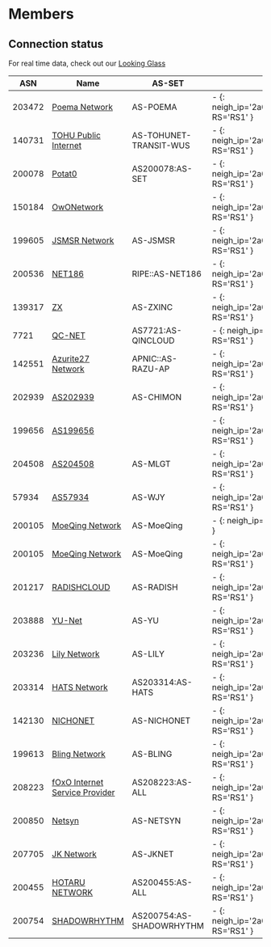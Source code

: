 # Members

## Connection status

For real time data, check out our [Looking Glass](https://ixpm.moeq.ing/)

| ASN | Name | AS-SET | RS1 | RS2 | RS3 |
|-----|-----|-----|-----|-----|-----|
| 203472 | [Poema Network](https://bgp.tools/as/203472) | AS-POEMA | - {: neigh_ip='2a0a:280:f000:3:0:20:3472:0' RS='RS1' } | - {: neigh_ip='2a0a:280:f000:3:0:20:3472:0' RS='RS2' } | - {: neigh_ip='2a0a:280:f000:3:0:20:3472:0' RS='RS3' } |
| 140731 | [TOHU Public Internet](https://bgp.tools/as/140731) | AS-TOHUNET-TRANSIT-WUS | - {: neigh_ip='2a0a:280:f000:3:0:14:731:0' RS='RS1' } | - {: neigh_ip='2a0a:280:f000:3:0:14:731:0' RS='RS2' } | - {: neigh_ip='2a0a:280:f000:3:0:14:731:0' RS='RS3' } |
| 200078 | [Potat0](https://bgp.tools/as/200078) | AS200078:AS-SET | - {: neigh_ip='2a0a:280:f000:3:0:20:78:0' RS='RS1' } | - {: neigh_ip='2a0a:280:f000:3:0:20:78:0' RS='RS2' } | - {: neigh_ip='2a0a:280:f000:3:0:20:78:0' RS='RS3' } |
| 150184 | [OwONetwork](https://bgp.tools/as/150184) |  | - {: neigh_ip='2a0a:280:f000:3:0:15:184:0' RS='RS1' } | - {: neigh_ip='2a0a:280:f000:3:0:15:184:0' RS='RS2' } | - {: neigh_ip='2a0a:280:f000:3:0:15:184:0' RS='RS3' } |
| 199605 | [JSMSR Network](https://bgp.tools/as/199605) | AS-JSMSR | - {: neigh_ip='2a0a:280:f000:3:0:19:9605:0' RS='RS1' } | - {: neigh_ip='2a0a:280:f000:3:0:19:9605:0' RS='RS2' } | - {: neigh_ip='2a0a:280:f000:3:0:19:9605:0' RS='RS3' } |
| 200536 | [NET186](https://bgp.tools/as/200536) | RIPE::AS-NET186 | - {: neigh_ip='2a0a:280:f000:3:0:20:536:0' RS='RS1' } | - {: neigh_ip='2a0a:280:f000:3:0:20:536:0' RS='RS2' } | - {: neigh_ip='2a0a:280:f000:3:0:20:536:0' RS='RS3' } |
| 139317 | [ZX](https://bgp.tools/as/139317) | AS-ZXINC | - {: neigh_ip='2a0a:280:f000:3:0:13:9317:0' RS='RS1' } | - {: neigh_ip='2a0a:280:f000:3:0:13:9317:0' RS='RS2' } | - {: neigh_ip='2a0a:280:f000:3:0:13:9317:0' RS='RS3' } |
| 7721 | [QC-NET](https://bgp.tools/as/7721) | AS7721:AS-QINCLOUD | - {: neigh_ip='2a0a:280:f000:3::7721:0' RS='RS1' } | - {: neigh_ip='2a0a:280:f000:3::7721:0' RS='RS2' } | - {: neigh_ip='2a0a:280:f000:3::7721:0' RS='RS3' } |
| 142551 | [Azurite27 Network](https://bgp.tools/as/142551) | APNIC::AS-RAZU-AP | - {: neigh_ip='2a0a:280:f000:3:0:14:2551:0' RS='RS1' } | - {: neigh_ip='2a0a:280:f000:3:0:14:2551:0' RS='RS2' } | - {: neigh_ip='2a0a:280:f000:3:0:14:2551:0' RS='RS3' } |
| 202939 | [AS202939](https://bgp.tools/as/202939) | AS-CHIMON | - {: neigh_ip='2a0a:280:f000:3:0:20:2939:0' RS='RS1' } | - {: neigh_ip='2a0a:280:f000:3:0:20:2939:0' RS='RS2' } | - {: neigh_ip='2a0a:280:f000:3:0:20:2939:0' RS='RS3' } |
| 199656 | [AS199656](https://bgp.tools/as/199656) |  | - {: neigh_ip='2a0a:280:f000:3:0:19:9656:0' RS='RS1' } | - {: neigh_ip='2a0a:280:f000:3:0:19:9656:0' RS='RS2' } | - {: neigh_ip='2a0a:280:f000:3:0:19:9656:0' RS='RS3' } |
| 204508 | [AS204508](https://bgp.tools/as/204508) | AS-MLGT | - {: neigh_ip='2a0a:280:f000:3:0:20:4508:0' RS='RS1' } | - {: neigh_ip='2a0a:280:f000:3:0:20:4508:0' RS='RS2' } | - {: neigh_ip='2a0a:280:f000:3:0:20:4508:0' RS='RS3' } |
| 57934 | [AS57934](https://bgp.tools/as/57934) | AS-WJY | - {: neigh_ip='2a0a:280:f000:3:0:5:7934:0' RS='RS1' } | - {: neigh_ip='2a0a:280:f000:3:0:5:7934:0' RS='RS2' } | - {: neigh_ip='2a0a:280:f000:3:0:5:7934:0' RS='RS3' } |
| 200105 | [MoeQing Network](https://bgp.tools/as/200105) | AS-MoeQing | - {: neigh_ip='23.146.72.197' RS='RS1' } | - {: neigh_ip='23.146.72.197' RS='RS2' } | - {: neigh_ip='23.146.72.197' RS='RS3' } |
| 200105 | [MoeQing Network](https://bgp.tools/as/200105) | AS-MoeQing | - {: neigh_ip='2a0a:280:f000:3:0:20:105:0' RS='RS1' } | - {: neigh_ip='2a0a:280:f000:3:0:20:105:0' RS='RS2' } | - {: neigh_ip='2a0a:280:f000:3:0:20:105:0' RS='RS3' } |
| 201217 | [RADISHCLOUD](https://bgp.tools/as/201217) | AS-RADISH | - {: neigh_ip='2a0a:280:f000:3:0:20:1217:0' RS='RS1' } | - {: neigh_ip='2a0a:280:f000:3:0:20:1217:0' RS='RS2' } | - {: neigh_ip='2a0a:280:f000:3:0:20:1217:0' RS='RS3' } |
| 203888 | [YU-Net](https://bgp.tools/as/203888) | AS-YU | - {: neigh_ip='2a0a:280:f000:3:0:20:3888:0' RS='RS1' } | - {: neigh_ip='2a0a:280:f000:3:0:20:3888:0' RS='RS2' } | - {: neigh_ip='2a0a:280:f000:3:0:20:3888:0' RS='RS3' } |
| 203236 | [Lily Network](https://bgp.tools/as/203236) | AS-LILY | - {: neigh_ip='2a0a:280:f000:3:0:20:3236:0' RS='RS1' } | - {: neigh_ip='2a0a:280:f000:3:0:20:3236:0' RS='RS2' } | - {: neigh_ip='2a0a:280:f000:3:0:20:3236:0' RS='RS3' } |
| 203314 | [HATS Network](https://bgp.tools/as/203314) | AS203314:AS-HATS | - {: neigh_ip='2a0a:280:f000:3:0:20:3314:0' RS='RS1' } | - {: neigh_ip='2a0a:280:f000:3:0:20:3314:0' RS='RS2' } | - {: neigh_ip='2a0a:280:f000:3:0:20:3314:0' RS='RS3' } |
| 142130 | [NICHONET](https://bgp.tools/as/142130) | AS-NICHONET | - {: neigh_ip='2a0a:280:f000:3:0:14:2130:0' RS='RS1' } | - {: neigh_ip='2a0a:280:f000:3:0:14:2130:0' RS='RS2' } | - {: neigh_ip='2a0a:280:f000:3:0:14:2130:0' RS='RS3' } |
| 199613 | [Bling Network](https://bgp.tools/as/199613) | AS-BLING | - {: neigh_ip='2a0a:280:f000:3:0:19:9613:0' RS='RS1' } | - {: neigh_ip='2a0a:280:f000:3:0:19:9613:0' RS='RS2' } | - {: neigh_ip='2a0a:280:f000:3:0:19:9613:0' RS='RS3' } |
| 208223 | [fOxO Internet Service Provider](https://bgp.tools/as/208223) | AS208223:AS-ALL | - {: neigh_ip='2a0a:280:f000:3:0:20:8223:0' RS='RS1' } | - {: neigh_ip='2a0a:280:f000:3:0:20:8223:0' RS='RS2' } | - {: neigh_ip='2a0a:280:f000:3:0:20:8223:0' RS='RS3' } |
| 200850 | [Netsyn](https://bgp.tools/as/200850) | AS-NETSYN | - {: neigh_ip='2a0a:280:f000:3:0:20:850:0' RS='RS1' } | - {: neigh_ip='2a0a:280:f000:3:0:20:850:0' RS='RS2' } | - {: neigh_ip='2a0a:280:f000:3:0:20:850:0' RS='RS3' } |
| 207705 | [JK Network](https://bgp.tools/as/207705) | AS-JKNET | - {: neigh_ip='2a0a:280:f000:3:0:20:7705:0' RS='RS1' } | - {: neigh_ip='2a0a:280:f000:3:0:20:7705:0' RS='RS2' } | - {: neigh_ip='2a0a:280:f000:3:0:20:7705:0' RS='RS3' } |
| 200455 | [HOTARU NETWORK](https://bgp.tools/as/200455) | AS200455:AS-ALL | - {: neigh_ip='2a0a:280:f000:3:0:20:455:0' RS='RS1' } | - {: neigh_ip='2a0a:280:f000:3:0:20:455:0' RS='RS2' } | - {: neigh_ip='2a0a:280:f000:3:0:20:455:0' RS='RS3' } |
| 200754 | [SHADOWRHYTHM](https://bgp.tools/as/200754) | AS200754:AS-SHADOWRHYTHM | - {: neigh_ip='2a0a:280:f000:3:0:20:754:0' RS='RS1' } | - {: neigh_ip='2a0a:280:f000:3:0:20:754:0' RS='RS2' } | - {: neigh_ip='2a0a:280:f000:3:0:20:754:0' RS='RS3' } |

<script>
#let rs_list = ["RS1:2a0a:280:f000:3::1","RS2:2a0a:280:f000:3::2","RS3:2a0a:280:f000:3::3"];
#let lg_baseurl = "https://lg-moeix.moeqing.com:8443/";
#let lg_json_api = "https://lgapi-moeix.moeqing.com:8443/bird?RS=";

function get_state_url(num,name,type,proxy_url,baseurl){
    if (num === 0){
        type = "detail";
    }
    return `${baseurl}/${type}/${proxy_url}/${name}`;
}
async function render_mamber_list(rs_info){
    let rs_parts = rs_info.split(':');
    let [rs_name, proxy_url] = [rs_parts[0], rs_parts.slice(1).join(':')];
    let ixlg_api_resilt = await fetch(lg_json_api + rs_name);
    let clients = await ixlg_api_resilt.json();
    for (client of clients){
        let table_block = document.querySelectorAll(`[rs="${rs_name}"][neigh_ip="${client.addr.remote}"]` )[0]
        if ( table_block === undefined){ 
            console.log(`[rs="${rs_name}"][neigh_ip="${client.addr.remote}"]`);
            continue;
        };
        if ( client.state !== "Established" ){
            table_block.innerHTML = "-".link(get_state_url(0,client.name,"detail",proxy_url,lg_baseurl))
            continue;
        };
        let num_i = client.route.ipv4.imported + client.route.ipv6.imported;
        let num_f = client.route.ipv4.filtered + client.route.ipv6.filtered;
        table_block.innerHTML = num_i.toString().link(get_state_url(num_i,client.name,"route_from_protocol_all",proxy_url,lg_baseurl)) + "," + 
        num_f.toString().link(get_state_url(num_f,client.name,"route_filtered_from_protocol_all",proxy_url,lg_baseurl));
    };
};
for( rs_info of rs_list){
    render_mamber_list(rs_info);
}
window.setInterval(function(){
    for( rs_info of rs_list){
        render_mamber_list(rs_info);
    }
}, 5000);
</script>
